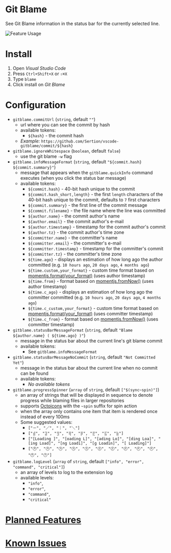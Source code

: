 # Git Blame

See Git Blame information in the status bar for the currently selected line.

![Feature Usage](https://github.com/Sertion/vscode-gitblame/raw/master/images/GitBlamePreview.gif)

# Install

1. Open _Visual Studio Code_
1. Press `Ctrl+Shift+X` or `⇧⌘X`
1. Type `blame`
1. Click install on _Git Blame_

# Configuration

- `gitblame.commitUrl` (`string`, default `""`)
  - url where you can see the commit by hash
  - available tokens:
    - `${hash}` - the commit hash
  - _Example:_ `https://github.com/Sertion/vscode-gitblame/commit/${hash}`
- `gitblame.ignoreWhitespace` (`boolean`, default `false`)
  - use the git blame `-w` flag
- `gitblame.infoMessageFormat` (`string`, default `"${commit.hash} ${commit.summary}"`)
  - message that appears when the `gitblame.quickInfo` command executes (when you click the status bar message)
  - available tokens:
    - `${commit.hash}` - 40-bit hash unique to the commit
    - `${commit.hash_short,length}` - the first `length` characters of the 40-bit hash unique to the commit, defaults to `7` first characters
    - `${commit.summary}` - the first line of the commit message
    - `${commit.filename}` - the file name where the line was committed
    - `${author.name}` - the commit author's name
    - `${author.email}` - the commit author's e-mail
    - `${author.timestamp}` - timestamp for the commit author's commit
    - `${author.tz}` - the commit author's time zone
    - `${committer.name}` - the committer's name
    - `${committer.email}` - the committer's e-mail
    - `${committer.timestamp}` - timestamp for the committer's commit
    - `${committer.tz}` - the committer's time zone
    - `${time.ago}` - displays an estimation of how long ago the author committed (e.g. `10 hours ago`, `20 days ago`, `4 months ago`)
    - `${time.custom,your_format}` - custom time format based on [momentjs.format(your_format)](https://momentjs.com/docs/#/displaying/format/) (uses author timestamp)
    - `${time.from}` - format based on [momentjs.fromNow()](https://momentjs.com/docs/#/displaying/fromnow/) (uses author timestamp)
    - `${time.c_ago}` - displays an estimation of how long ago the committer committed (e.g. `10 hours ago`, `20 days ago`, `4 months ago`)
    - `${time.c_custom,your_format}` - custom time format based on [momentjs.format(your_format)](https://momentjs.com/docs/#/displaying/format/) (uses committer timestamp)
    - `${time.c_from}` - format based on [momentjs.fromNow()](https://momentjs.com/docs/#/displaying/fromnow/) (uses committer timestamp)
- `gitblame.statusBarMessageFormat` (`string`, default `"Blame ${author.name} ( ${time.ago} )"`)
  - message in the status bar about the current line's git blame commit
  - available tokens:
    - See `gitblame.infoMessageFormat`
- `gitblame.statusBarMessageNoCommit` (`string`, default `"Not Committed Yet"`)
  - message in the status bar about the current line when no commit can be found
  - available tokens:
    - _No available tokens_
- `gitblame.progressSpinner` (`array` of `string`, default `["$(sync~spin)"]`)
  - an array of strings that will be displayed in sequence to denote progress while blaming files in larger repositories
  - supports [Octoicons](https://octicons.github.com/) with the `~spin` suffix for spin action
  - when the array only contains one item that item is rendered once instead of every 100ms
  - Some suggested values:
    - `["－", "／", "｜", "＼"]`
    - `["⣾", "⣽", "⣻", "⢿", "⡿", "⣟", "⣯", "⣷"]`
    - `["[Loading ]", "[oading L]", "[ading Lo]", "[ding Loa]", "[ing Load]", "[ng Loadi]", "[g Loadin]", "[ Loading]"]`
    - `["🕐", "🕑", "🕒", "🕓", "🕔", "🕕", "🕖", "🕗", "🕘", "🕙", "🕚", "🕛"]`
- `gitblame.logLevel` (`array` of `string`, default `["info", "error", "command", "critical"]`)
  - an array of levels to log to the extension log
  - available levels:
    - `"info"`,
    - `"error"`,
    - `"command"`,
    - `"critical"`

# [Planned Features](https://github.com/Sertion/vscode-gitblame/labels/Planned)

# [Known Issues](https://github.com/Sertion/vscode-gitblame/issues)
